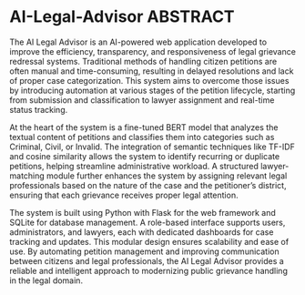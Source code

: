 # AI-Legal-Advisor ABSTRACT
The AI Legal Advisor is an AI-powered web application developed to improve the efficiency, transparency, and responsiveness of legal grievance redressal systems. Traditional methods of handling citizen petitions are often manual and time-consuming, resulting in delayed resolutions and lack of proper case categorization. This system aims to overcome those issues by introducing automation at various stages of the petition lifecycle, starting from submission and classification to lawyer assignment and real-time status tracking.

At the heart of the system is a fine-tuned BERT model that analyzes the textual content of petitions and classifies them into categories such as Criminal, Civil, or Invalid. The integration of semantic techniques like TF-IDF and cosine similarity allows the system to identify recurring or duplicate petitions, helping streamline administrative workload. A structured lawyer-matching module further enhances the system by assigning relevant legal professionals based on the nature of the case and the petitioner’s district, ensuring that each grievance receives proper legal attention.

The system is built using Python with Flask for the web framework and SQLite for database management. A role-based interface supports users, administrators, and lawyers, each with dedicated dashboards for case tracking and updates. This modular design ensures scalability and ease of use. By automating petition management and improving communication between citizens and legal professionals, the AI Legal Advisor provides a reliable and intelligent approach to modernizing public grievance handling in the legal domain.

